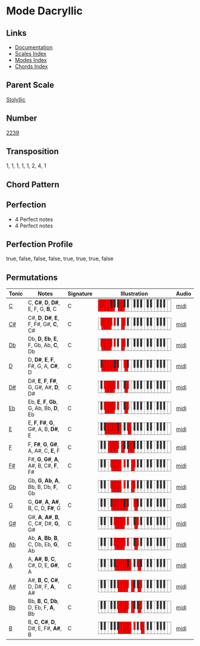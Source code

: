 # Mode Dacryllic

## Links

- [Documentation](README.md)
- [Scales Index](Scales.md)
- [Modes Index](Modes.md)
- [Chords Index](Chords.md)

## Parent Scale

[Stolyllic](ScaleStolyllic.md)

## Number

[2239](https://ianring.com/musictheory/scales/2239)

## Transposition

1, 1, 1, 1, 1, 2, 4, 1

## Chord Pattern



## Perfection

- 4 Perfect notes
- 4 Perfect notes

## Perfection Profile

true, false, false, false, true, true, true, false

## Permutations

| Tonic | Notes | Signature | Illustration | Audio |
|-------|-------|-----------|--------------|-------|
| [C](ModeCNaturalDacryllic.md) | C, **C#**, **D**, **D#**, E, F, G, **B**, C | C | ![CNaturalDacryllic](ModeCNaturalDacryllic.png) | [midi](https://github.com/edipermadi/music/blob/main/docs/ModeCNaturalDacryllic.mid?raw=true) |
| [C#](ModeCSharpDacryllic.md) | C#, **D**, **D#**, **E**, F, F#, G#, **C**, C# | C | ![CSharpDacryllic](ModeCSharpDacryllic.png) | [midi](https://github.com/edipermadi/music/blob/main/docs/ModeCSharpDacryllic.mid?raw=true) |
| [Db](ModeDFlatDacryllic.md) | Db, **D**, **Eb**, **E**, F, Gb, Ab, **C**, Db | C | ![DFlatDacryllic](ModeDFlatDacryllic.png) | [midi](https://github.com/edipermadi/music/blob/main/docs/ModeDFlatDacryllic.mid?raw=true) |
| [D](ModeDNaturalDacryllic.md) | D, **D#**, **E**, **F**, F#, G, A, **C#**, D | C | ![DNaturalDacryllic](ModeDNaturalDacryllic.png) | [midi](https://github.com/edipermadi/music/blob/main/docs/ModeDNaturalDacryllic.mid?raw=true) |
| [D#](ModeDSharpDacryllic.md) | D#, **E**, **F**, **F#**, G, G#, A#, **D**, D# | C | ![DSharpDacryllic](ModeDSharpDacryllic.png) | [midi](https://github.com/edipermadi/music/blob/main/docs/ModeDSharpDacryllic.mid?raw=true) |
| [Eb](ModeEFlatDacryllic.md) | Eb, **E**, **F**, **Gb**, G, Ab, Bb, **D**, Eb | C | ![EFlatDacryllic](ModeEFlatDacryllic.png) | [midi](https://github.com/edipermadi/music/blob/main/docs/ModeEFlatDacryllic.mid?raw=true) |
| [E](ModeENaturalDacryllic.md) | E, **F**, **F#**, **G**, G#, A, B, **D#**, E | C | ![ENaturalDacryllic](ModeENaturalDacryllic.png) | [midi](https://github.com/edipermadi/music/blob/main/docs/ModeENaturalDacryllic.mid?raw=true) |
| [F](ModeFNaturalDacryllic.md) | F, **F#**, **G**, **G#**, A, A#, C, **E**, F | C | ![FNaturalDacryllic](ModeFNaturalDacryllic.png) | [midi](https://github.com/edipermadi/music/blob/main/docs/ModeFNaturalDacryllic.mid?raw=true) |
| [F#](ModeFSharpDacryllic.md) | F#, **G**, **G#**, **A**, A#, B, C#, **F**, F# | C | ![FSharpDacryllic](ModeFSharpDacryllic.png) | [midi](https://github.com/edipermadi/music/blob/main/docs/ModeFSharpDacryllic.mid?raw=true) |
| [Gb](ModeGFlatDacryllic.md) | Gb, **G**, **Ab**, **A**, Bb, B, Db, **F**, Gb | C | ![GFlatDacryllic](ModeGFlatDacryllic.png) | [midi](https://github.com/edipermadi/music/blob/main/docs/ModeGFlatDacryllic.mid?raw=true) |
| [G](ModeGNaturalDacryllic.md) | G, **G#**, **A**, **A#**, B, C, D, **F#**, G | C | ![GNaturalDacryllic](ModeGNaturalDacryllic.png) | [midi](https://github.com/edipermadi/music/blob/main/docs/ModeGNaturalDacryllic.mid?raw=true) |
| [G#](ModeGSharpDacryllic.md) | G#, **A**, **A#**, **B**, C, C#, D#, **G**, G# | C | ![GSharpDacryllic](ModeGSharpDacryllic.png) | [midi](https://github.com/edipermadi/music/blob/main/docs/ModeGSharpDacryllic.mid?raw=true) |
| [Ab](ModeAFlatDacryllic.md) | Ab, **A**, **Bb**, **B**, C, Db, Eb, **G**, Ab | C | ![AFlatDacryllic](ModeAFlatDacryllic.png) | [midi](https://github.com/edipermadi/music/blob/main/docs/ModeAFlatDacryllic.mid?raw=true) |
| [A](ModeANaturalDacryllic.md) | A, **A#**, **B**, **C**, C#, D, E, **G#**, A | C | ![ANaturalDacryllic](ModeANaturalDacryllic.png) | [midi](https://github.com/edipermadi/music/blob/main/docs/ModeANaturalDacryllic.mid?raw=true) |
| [A#](ModeASharpDacryllic.md) | A#, **B**, **C**, **C#**, D, D#, F, **A**, A# | C | ![ASharpDacryllic](ModeASharpDacryllic.png) | [midi](https://github.com/edipermadi/music/blob/main/docs/ModeASharpDacryllic.mid?raw=true) |
| [Bb](ModeBFlatDacryllic.md) | Bb, **B**, **C**, **Db**, D, Eb, F, **A**, Bb | C | ![BFlatDacryllic](ModeBFlatDacryllic.png) | [midi](https://github.com/edipermadi/music/blob/main/docs/ModeBFlatDacryllic.mid?raw=true) |
| [B](ModeBNaturalDacryllic.md) | B, **C**, **C#**, **D**, D#, E, F#, **A#**, B | C | ![BNaturalDacryllic](ModeBNaturalDacryllic.png) | [midi](https://github.com/edipermadi/music/blob/main/docs/ModeBNaturalDacryllic.mid?raw=true) |
